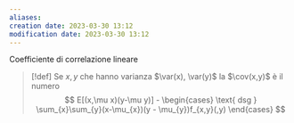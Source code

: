 ```yaml
---
aliases: 
creation date: 2023-03-30 13:12
modification date: 2023-03-30 13:12
---
```


Coefficiente di correlazione lineare

>[!def]
>Se $x,y$ che hanno varianza $\var(x), \var(y)$
 >la $\cov(x,y)$ è il numero
>$$ E[(x,\mu x)(y-\mu y)] - \begin{cases}
>\text{ dsg } \sum_{x}\sum_{y}(x-\mu_{x})(y - \mu_{y})f_{x,y}(,y)
>\end{cases} $$


